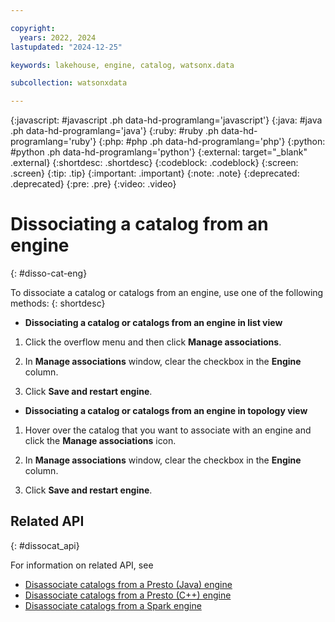 ```yaml
---

copyright:
  years: 2022, 2024
lastupdated: "2024-12-25"

keywords: lakehouse, engine, catalog, watsonx.data

subcollection: watsonxdata

---
```


{:javascript: #javascript .ph data-hd-programlang='javascript'}
{:java: #java .ph data-hd-programlang='java'}
{:ruby: #ruby .ph data-hd-programlang='ruby'}
{:php: #php .ph data-hd-programlang='php'}
{:python: #python .ph data-hd-programlang='python'}
{:external: target="_blank" .external}
{:shortdesc: .shortdesc}
{:codeblock: .codeblock}
{:screen: .screen}
{:tip: .tip}
{:important: .important}
{:note: .note}
{:deprecated: .deprecated}
{:pre: .pre}
{:video: .video}

# Dissociating a catalog from an engine
{: #disso-cat-eng}

To dissociate a catalog or catalogs from an engine, use one of the following methods:
{: shortdesc}

- **Dissociating a catalog or catalogs from an engine in list view**

1. Click the overflow menu and then click **Manage associations**.

2. In **Manage associations** window, clear the checkbox in the **Engine** column.

3. Click **Save and restart engine**.

- **Dissociating a catalog or catalogs from an engine in topology view**

1. Hover over the catalog that you want to associate with an engine and click the **Manage associations** icon.

2. In **Manage associations** window, clear the checkbox in the **Engine** column.

3. Click **Save and restart engine**.

## Related API
{: #dissocat_api}

For information on related API, see
* [Disassociate catalogs from a Presto (Java) engine](https://cloud.ibm.com/apidocs/watsonxdata#delete-presto-engine-catalogs)
* [Disassociate catalogs from a Presto (C++) engine](https://cloud.ibm.com/apidocs/watsonxdata#delete-prestissimo-engine-catalogs)
* [Disassociate catalogs from a Spark engine](https://cloud.ibm.com/apidocs/watsonxdata#delete-spark-engine-catalogs)
